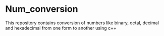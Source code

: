 # Num_conversion
This repository contains conversion of numbers like binary, octal, decimal and hexadecimal from one form to another using c++ 
